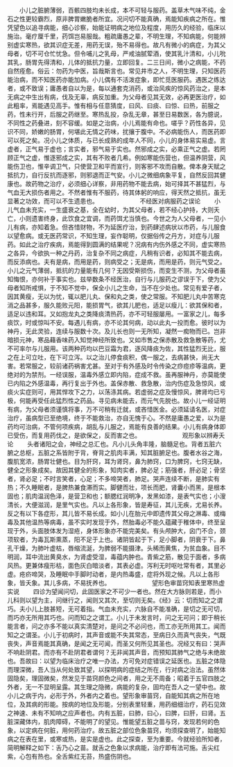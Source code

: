 <!-- { "loadSidebar": true } -->
　　小儿之脏腑薄弱，百骸四肢均未长成，本不可轻与服药。盖草木气味不纯，金石之性更较霸烈，原非脾胃嫩脆者所宜。况问切不能真确，焉能知疾病之所在。惟凭望色以追寻病能，细心诊察，始能证明病之地位及程度，用历久的经验，临床以施治。毫疗厘千里，药饵岂易服哉。粗疏庸愚之辈，不明生理，不知病能，何能辨别虚实寒热，欲其识症无差，用药无误，殆不易得也。故凡有微小的病症，为其父母者，切不可仓忙忧急。但令哺儿之乳母，严戒油腻荤酒，使其乳汁清和，小儿吮其乳，肠胃先得清和，儿体的抵抗力量，立即回复。二三日间，微小之病能，不药自然痊愈。俗云：勿药为中医，旨哉斯言也。常见井市之人，不明生理，只知医药能治病，而不知医药亦能加病。小儿偶有不活泼症象，即忙觅医服药。遇医之练达者，或不致误；庸愚者自以为是，每以通套克消药，或治风疾的惊风药治之，是本无病之中生出有病，伐及无辜，病反加重。为父母者见其无效，必再更医治疗，如此粗率，焉能遇见高手。惟有相与任意猜度，曰风、曰痰、曰惊、曰热，前服之药，性未行开，后服之药继至。寒热乱投，杂乱无章，甚至日易数医，各为臆说，不同性之药叠进，刻不容缓。如是之治病，小儿焉能有命也。嗟乎？药性各异，见识不同，娇嫩的肠胃，何堪此无情之药味，扰攘于腹中。不必病能伤人，而医药即可以死之矣。况小儿之体质，与已长成熟的成年人不同，小儿的身体易实易虚。言虚者，正气易于虚也；言实者，邪气易于实也。然邪成之实，必乘正气之虚。若罔顾正气之虚，惟逐邪成之实，其有不败者几希。例如寒能伤营也，但温养阴营，风能伤卫也，惟辛调卫气，只使营卫和平而宣行，则客邪不攻而自散。俾本身天赋之抵抗力，自行反抗而逐邪，则邪退而正气安。小儿之微细病象平复，自然反回其健康也。故药物之治疗，必须细心详察，非用药物不能去病，始可择其不甚猛烈，与气血无大损伤者用之。不然者惟有不服药，待其体躬的响应，得天然之抵抗，虽无显著之功效，而可以不生遗患也。
　　
　　
　　不经医对病服药之误论
　　小儿气血未充实，一生盛衰之基，全在幼时，为其父母者，若不经心护持，大则夭亡，小则遗害终身，此饮食之宜调，而药饵尤当慎也。今世之为人父母者，一见小儿有病，亦知着急。但吝惜财物，不为延医疗治，到药肆述病状以市药，与儿服食以望愈病。或无医药常识，不知生理，妄作聪明，仅据俗传之丹方，对症与儿服药。如此之治疗疾病，焉能得到圆满的结果呢？况病有内伤外感之不同，虚实寒热之各异，今欲执一种之丹药，治复杂不同之病症，凡稍有识者，必知其不能去病，而反添病也。夫有是病，而用是药，则病受之；无是病，而用是药，则元气受之。小儿之元气薄弱，抵抗的力量能有几何？无因受斯损伤，而变生不测，为父母者虽知悔恨，亦何补于事实也。兹举数条不经医治，自行与儿服药之谬误于下，使为父母者知所戒惧，于不知不觉中，保全小儿之生命，当不在少处也。常见有爱子者，因其黄瘦，无以为忧，辄以肥儿丸、保和丸之类，使之常服。不知肥儿丸中苦寒克消之品甚多，服久能败元阳，能损胃气，欲其儿肥也，适足以瘦儿：欲其保和者，适足以违和耳。又如抱龙丸之类降痰清热药，亦不可轻服屡用。一富家之儿，每多痰饮，时或惊叫不安。每遇儿有病，亦不论其何病，动以此丸一投而愈。彼时以为神丹，无此灵验，连续与服数十次。及儿长也则一无所知，凝然一痴物而已。岂非暗损元神，寒品藉香味药入知觉神经所致也。又如市售之保赤散及救急散等药，尤不可率尔与儿服用。该两种药均以巴豆霜为君，逐风降痰为佐，其性猛烈无比，服之在上可立吐，在下可立泻。以之治儿停食痰积，偶一服之，去病甚快，尚无大害。若常服之，较前诸药祸害尤甚。至对于有外感及时令传染之痧痘疹等温病，更绝对的为禁剂。一经误服，温毒外感立即内陷，症成不救。虽再服神丹，亦莫能使已内陷之外感温毒，再行复出于外也。盖保赤散、救急散，治内伤症及急惊风，或痰火实症则可，用其悍攻下之力，以荡涤其病。若虚弱之症及慢惊风，脾肾均已亏极，何能再受任此猛烈性之药品。寻见病未能去，而元气先脱也。故小儿一经证明有病，为父母者须谨慎将事，万不可稍有迁就，或吝惜医金。必须延请名医，对症治疗，虽病型已至绝境，终于不能救治，亦自无愧于心。不然是庸愚之爱，以为是药均可治病，不管何项疾病，胡乱与儿服之，焉能有良善的结果。小儿有病身体即已受伤，而复用药伐之，是欲保之，反而害之也。
　　
　　
　　观形象以辨寿夭论
　　头者诸阳之会，神经之总汇也。凡小儿头角丰隆，脑髓足也。背者五脏六腑之总枢，五脏之系皆附于背，脊背之肌肉丰满，知其脏腑足也。腹者水谷之海，腹肌宽浓，肠胃壮健也。目为肝窍，耳为肾窍，鼻为肺窍，口为脾窍，七窍无缺，健全之形象成矣。故因其健全的形象，知肉实者，脾必足；筋强者，肝必足；骨坚者，肾必足；不时言笑者，心足；不多啼哭者，肺足。哭声连续不断，是肺实有热；不久睡眠者，是脾热兼食滞而实。脚健而壮，项长而肥，肾囊小而黑，是根本固也；肌肉温润色泽，是营卫和也；额腮红润明净，发黑如漆，是表气实也；小溲清长，大便滋润，是里气实也。凡以上各形象，皆是寿征，其儿无疾，尤易长养。反之有以下各症形，其儿皆不易长成。如小儿在胎元中即遗传其父母之淋毒、或梅毒及其他温热等病毒，虽不实时发现于外，然胎毒必不能久蕴藏于稚体中，终至呈现于外，头面肢体发为湿疮，身体形象亦不能完美矣。有头颅肿大，囟门不合，颈项软者，为毒瓦斯熏蒸，阳不足于上也。诸阴皆起于下，足小脚者，阴衰于下。鼻孔干燥，为肺叶虚枯，唇缩流涎，为脾弱不能摄津。头稀而黄焦，为贫血象。目不明润，耳中流出黄臭水，为肾虚受湿，毒蕴内肿也。青紫之筋，散见于面者，多病风热。更兼体瘦形枯，面色灰白暗淡者，其表必虚。泻利无时呕吐常有者，其里必虚。疮疥啼哭，及睡眠中手脚时动者，是内热毒盛，症将外现之候。凡以上各形象，皆夭象。其儿多病，不易抚养也。
　　
　　
　　望形色审苗窍知表里寒热虚实说
　　四诊为望闻问切，此固医家之不可少一者也。然在大方脉则若是，而小儿科则以望为主，问继行之，闻则又其次，至切则无矣。《经》云：切而知之之谓巧。夫小儿上肢甚短，无可着指。气血未充实，六脉自不能准确，是切之无可切，而巧亦无所用其巧也。问而知之之谓工。小儿于未发言时，问之无可问；即于稍长能言者，问之亦多不能以真实清楚对，是问之不必问也，而工亦无所用其工。闻而知之之谓圣。小儿于初病时，其声音或能不失其常态，至病日久而真气丧失，气既丧失，声音焉能其真确，是闻之无可闻，而圣又何所见其圣也。况经又有曰：哭声不响赴阴君。而亦有不赴阴君者谓何？无非闻其声音，而预知其肺气之绝与未绝故也。吾故曰：以望为临床治疗之唯一办法，方可免对症错误之延医也。五脏之体隐而理深微，吾人当从何处致其望，以探明病的症结之所在，行对病之治法。虽然体固隐矣，理固微矣，然发见于苗窍颜色之间者，用之无不周备；昭着于五官四肢之外者，无一不显明呈露。其生理之隐微，病能的复杂，固均在吾人之一望中也。故小儿之病于内，必形于外，外者内之着也。望形象审苗窍，自能知其病之所在地位，及其病的形能。按病的地位及形能，分别表里轻重，用药细细治疗，药石见效之神速、未有不知响之应声者也。内有五脏，曰肺，曰心，曰脾，曰肝，曰肾。五脏深藏体内，肌肉障碍，不能明了的望见。惟能望五脏之苗与窍，发现若何的色象，以定病在何脏，用何药治疗。故五脏之部位色象苗窍，均须探查明了，始能知病之在表在里，或寒或热，是实是虚也。此之探查，至为重要。今就经验所知者，简明解释之如下：舌乃心之苗。就舌之色象以求病能，治疗即有法可施。舌尖红紫，心包有热也。全舌紫红无苔，热盛伤阴也。
